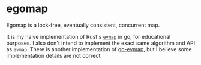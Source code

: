 # egomap

Egomap is a lock-free, eventually consistent, concurrent map.

It is my naive implementation of Rust's [`evmap`](https://github.com/jonhoo/evmap) in go, for educational purposes. I also don't intend to implement the exact same algorithm and API as `evmap`. There is another implementation of [go-evmap](https://github.com/clarkmcc/go-evmap), but I believe some implementation details are not correct.



